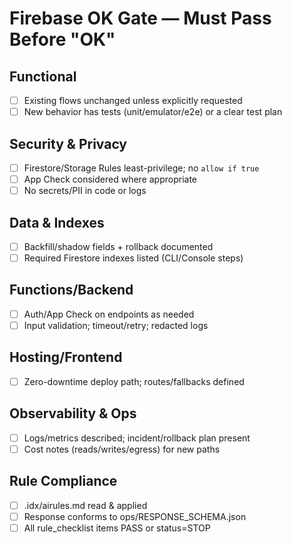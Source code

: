 # Firebase OK Gate — Must Pass Before "OK"

## Functional
- [ ] Existing flows unchanged unless explicitly requested
- [ ] New behavior has tests (unit/emulator/e2e) or a clear test plan

## Security & Privacy
- [ ] Firestore/Storage Rules least-privilege; no `allow if true`
- [ ] App Check considered where appropriate
- [ ] No secrets/PII in code or logs

## Data & Indexes
- [ ] Backfill/shadow fields + rollback documented
- [ ] Required Firestore indexes listed (CLI/Console steps)

## Functions/Backend
- [ ] Auth/App Check on endpoints as needed
- [ ] Input validation; timeout/retry; redacted logs

## Hosting/Frontend
- [ ] Zero-downtime deploy path; routes/fallbacks defined

## Observability & Ops
- [ ] Logs/metrics described; incident/rollback plan present
- [ ] Cost notes (reads/writes/egress) for new paths

## Rule Compliance
- [ ] .idx/airules.md read & applied
- [ ] Response conforms to ops/RESPONSE_SCHEMA.json
- [ ] All rule_checklist items PASS or status=STOP

